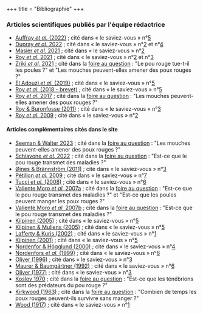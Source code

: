 
+++
title = "Bibliographie"
+++


### Articles scientifiques publiés par l'équipe rédactrice
- [Auffray *et al.* (2022)](https://link.springer.com/article/10.1007/s10886-022-01399-7) ; cité dans « le saviez-vous » n°[5](https://pourougepoule.fr/connaissance#slide_idr-5)
- [Dupray *et al.* 2022](https://onlinelibrary.wiley.com/doi/10.1002/ps.7033) ; cité dans « le saviez-vous » n°[2](https://pourougepoule.fr/connaissance#slide_idr-2) et n°[4](https://pourougepoule.fr/connaissance#slide_idr-4)
- [Masier *et al.* 2021](https://onlinelibrary.wiley.com/doi/10.1002/jez.2651) ; cité dans « le saviez-vous » n°[2](https://pourougepoule.fr/connaissance#slide_idr-2)
- [Roy *et al.* 2021](https://www.frontiersin.org/articles/10.3389/fvets.2021.650546/full) ; cité dans « le saviez-vous » n°[2](https://pourougepoule.fr/connaissance#slide_idr-2) et  n°[3](https://pourougepoule.fr/connaissance#slide_idr-3)
- [Zriki *et al.* 2021](https://onlinelibrary.wiley.com/doi/10.1002/jez.2496) ; cité dans la [foire au question](/faq) : "Le pou rouge tue-t-il les poules ?" et "Les mouches peuvent-elles amener des poux rouges ?"
- [El Adouzi *et al.* (2019)](https://www.cambridge.org/core/journals/parasitology/article/abs/modulation-of-feed-composition-is-able-to-make-hens-less-attractive-to-the-poultry-red-mite-dermanyssus-gallinae/A767F6C67FC90C4F0BF01462AE5E7054) ; cité dans « le saviez-vous » n°[5](https://pourougepoule.fr/connaissance#slide_idr-5)
- [Roy *et al.* (2018 - brevet)](https://data.inpi.fr/brevets/FR3060258?q=composition%20anti-acarien#FR3060258) ; cité dans « le saviez-vous » n°[5](https://pourougepoule.fr/connaissance#slide_idr-5)
- [Roy *et al.* 2017](https://www.sciencedirect.com/science/article/abs/pii/S104996441730169X?via%3Dihubs) ; cité dans la [foire au question](/faq) : "Les mouches peuvent-elles amener des poux rouges ?"
- [Roy & Buronfosse (2011)](https://pubmed.ncbi.nlm.nih.gov/21799818/) ; cité dans « le saviez-vous » n°[3](https://pourougepoule.fr/connaissance#slide_idr-3)
-  [Roy *et al.* 2009](https://link.springer.com/article/10.1007/s10493-009-9239-1) ; cité dans « le saviez-vous » n°[2](https://pourougepoule.fr/connaissance#slide_idr-2)


#### Articles complémentaires cités dans le site 

- [Seeman & Walter 2023](https://www.annualreviews.org/doi/pdf/10.1146/annurev-ento-120220-013329) ; cité dans la [foire au question](/faq) : "Les mouches peuvent-elles amener des poux rouges ?"
- [Schiavone *et al.* 2022](https://parasitesandvectors.biomedcentral.com/articles/10.1186/s13071-021-05142-1) ; cité dans la [foire au question](/faq) : "Est-ce que le pou rouge transmet des maladies ?"
- [Øines & Brännström (2011)](https://resjournals.onlinelibrary.wiley.com/doi/10.1111/j.1365-2915.2011.00958.x) ; cité dans « le saviez-vous » n°[3](https://pourougepoule.fr/connaissance#slide_idr-3)
- [Pétillon *et al.* 2009](https://royalsocietypublishing.org/doi/10.1098/rsbl.2009.0127) ; cité dans « le saviez-vous » n°[7](https://pourougepoule.fr/connaissance#slide_idr-7) 
- [Tucci *et al.* (2008)](https://pubmed.ncbi.nlm.nih.gov/18502586/) ; cité dans « le saviez-vous » n°[6](https://pourougepoule.fr/connaissance#slide_idr-6)
- [Valiente Moro *et al.* 2007a](https://www.tandfonline.com/doi/full/10.1080/03079450701460484) ; cité dans la [foire au question](/faq) : "Est-ce que le pou rouge transmet des maladies ?" et "Est-ce que les poules peuvent manger les poux rouges ?"
- [Valiente Moro *et al.* 2007b](https://www.sciencedirect.com/science/article/abs/pii/S030440170700101X) ; cité dans la [foire au question](/faq) : "Est-ce que le pou rouge transmet des maladies ?"
- [Kilpinen (2005)](https://resjournals.onlinelibrary.wiley.com/doi/full/10.1111/j.1365-3032.2005.00452.x) ; cité dans « le saviez-vous » n°[5](https://pourougepoule.fr/connaissance#slide_idr-5)
- [Kilpinen & Mullens (2005)](https://resjournals.onlinelibrary.wiley.com/doi/full/10.1111/j.0269-283X.2004.00522.x) ; cité dans « le saviez-vous » n°[5](https://pourougepoule.fr/connaissance#slide_idr-5) 
- [Lafferty & Kuris (2002)](https://www.sciencedirect.com/science/article/abs/pii/S0169534702026150) ; cité dans « le saviez-vous » n°[1](https://pourougepoule.fr/connaissance#slide_idr-1) 
- [Kilpinen (2001)](https://link.springer.com/article/10.1023/A:1020409221348) ; cité dans « le saviez-vous » n°[5](https://pourougepoule.fr/connaissance#slide_idr-5)
- [Nordenfor & Högglund (2000)](https://www.tandfonline.com/doi/abs/10.1080/713654991) ; cité dans « le saviez-vous » n°[4](https://pourougepoule.fr/connaissance#slide_idr-4)
- [Nordenfors *et al.* (1999)](https://academic.oup.com/jme/article-abstract/36/1/68/876355) ; cité dans « le saviez-vous » n°[6](https://pourougepoule.fr/connaissance#slide_idr-6)
- [Oliver (1996)](https://academic.oup.com/jme/article-abstract/3/1/29/864276?redirectedFrom=fulltext) ; cité dans « le saviez-vous » n°[3](https://pourougepoule.fr/connaissance#slide_idr-3)
- [Maurer & Baumgärtner (1992)](https://link.springer.com/article/10.1007/BF01193965) ; cité dans « le saviez-vous » n°[6](https://pourougepoule.fr/connaissance#slide_idr-6)
- [Oliver (1977)](https://www.annualreviews.org/doi/abs/10.1146/annurev.en.22.010177.002203?journalCode=ento) ; cité dans « le saviez-vous » n°[3](https://pourougepoule.fr/connaissance#slide_idr-3)
- [Koslov 1970](https://www.cabdirect.org/cabdirect/abstract/19721001749) ; cité dans la [foire au question](/faq) : "Est-ce que les ténébrions sont des prédateurs du pou rouge ?"
- [Kirkwood (1963)](https://www.sciencedirect.com/science/article/pii/0014489463900432) ; cité dans la [foire au question](/faq) : "Combien de temps les poux rouges peuvent-ils survivre sans manger ?"
- [Wood (1917)](https://www.biodiversitylibrary.org/item/190790) ; cité dans « le saviez-vous » n°[1](https://pourougepoule.fr/connaissance#slide_idr-1) 

